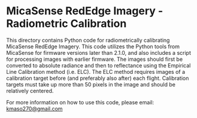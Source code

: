 # MicaSense RedEdge Imagery - Radiometric Calibration
This directory contains Python code for radiometrically calibrating MicaSense RedEdge Imagery. This code utilizes the Python tools from MicaSense for firmware versions later than 2.1.0, and also includes a script for processing images with earlier firmware. The images should first be converted to absolute radiance and then to reflectance using the Empirical Line Calibration method (i.e. ELC). The ELC method requires images of a calibration target before (and preferably also after) each flight. Calibration targets must take up more than 50 pixels in the image and should be relatively centered.

For more information on how to use this code, please email: kmaso270@gmail.com
